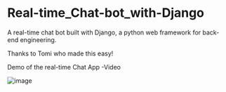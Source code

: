 # Real-time_Chat-bot_with-Django
A real-time chat bot built with Django, a python web framework for back-end engineering.

Thanks to Tomi who made this easy!

Demo of the real-time Chat App -Video

![image](https://user-images.githubusercontent.com/22460844/187493716-fc4f4689-fc84-4fb5-93bd-3d885c2112ad.png)
